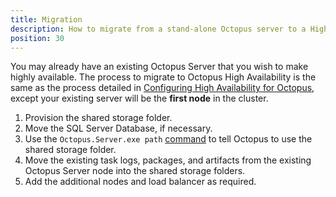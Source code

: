 ```yaml
---
title: Migration
description: How to migrate from a stand-alone Octopus server to a High Availability (HA) setup.
position: 30
---
```


You may already have an existing Octopus Server that you wish to make highly available. The process to migrate to Octopus High Availability is the same as the process detailed in [Configuring High Availability for Octopus](/docs/administration/high-availability/configure/index.md), except your existing server will be the **first node** in the cluster.

1. Provision the shared storage folder.
2. Move the SQL Server Database, if necessary.
3. Use the `Octopus.Server.exe path` [command](/docs/octopus-rest-api/octopus.server.exe-command-line/path.md) to tell Octopus to use the shared storage folder.
4. Move the existing task logs, packages, and artifacts from the existing Octopus Server node into the shared storage folders.
5. Add the additional nodes and load balancer as required.
